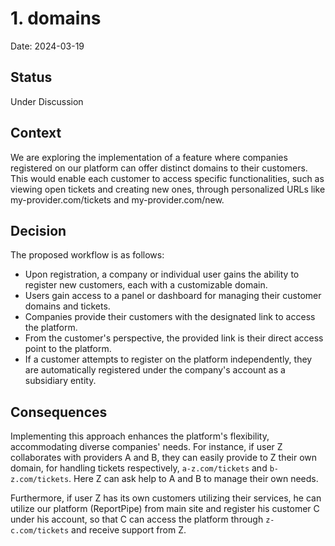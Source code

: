 # 1. domains

Date: 2024-03-19

## Status

Under Discussion

## Context

We are exploring the implementation of a feature where companies registered on our platform can offer distinct domains 
to their customers. 
This would enable each customer to access specific functionalities, such as viewing open tickets and creating new ones, 
through personalized URLs like my-provider.com/tickets and my-provider.com/new.

## Decision

The proposed workflow is as follows:
- Upon registration, a company or individual user gains the ability to register new customers, each with a customizable domain.
- Users gain access to a panel or dashboard for managing their customer domains and tickets.
- Companies provide their customers with the designated link to access the platform.
- From the customer's perspective, the provided link is their direct access point to the platform.
- If a customer attempts to register on the platform independently, they are automatically registered under the company's account as a subsidiary entity.

## Consequences

Implementing this approach enhances the platform's flexibility, accommodating diverse companies' needs. 
For instance, if user Z collaborates with providers A and B, they can easily provide to Z their own domain, for handling
tickets respectively, `a-z.com/tickets` and `b-z.com/tickets`. Here Z can ask help to A and B to manage their own needs.

Furthermore, if user Z has its own customers utilizing their services, he can utilize our platform (ReportPipe) from 
main site and register his customer C under his account, so that C can access the platform through `z-c.com/tickets` and
receive support from Z.